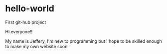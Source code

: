# hello-world
First git-hub project

Hi everyone!!

My name is Jeffery, I'm new to programming but I hope to be skilled enough to make my own website
soon
